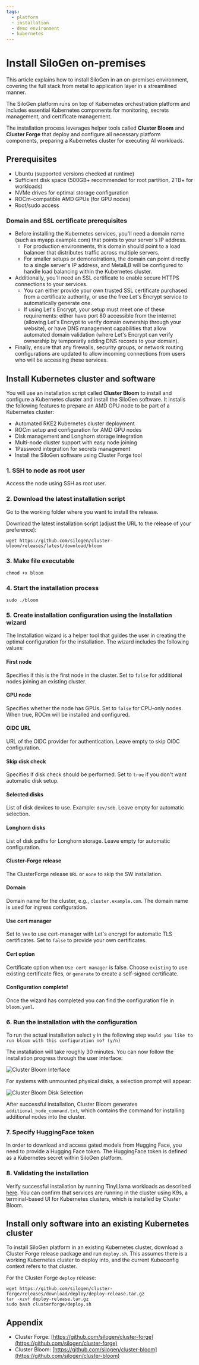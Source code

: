 ```yaml
---
tags:
  - platform
  - installation
  - demo environment
  - kubernetes
---
```


# Install SiloGen on-premises

This article explains how to install SiloGen in an on-premises environment, covering the full stack from metal to application layer in a streamlined manner.

The SiloGen platform runs on top of Kubernetes orchestration platform and includes essential Kubernetes components for monitoring, secrets management, and certificate management.

The installation process leverages helper tools called **Cluster Bloom** and **Cluster Forge** that deploy and configure all necessary platform components, preparing a Kubernetes cluster for executing AI workloads.

## Prerequisites

- Ubuntu (supported versions checked at runtime)
- Sufficient disk space (500GB+ recommended for root partition, 2TB+ for workloads)
- NVMe drives for optimal storage configuration
- ROCm-compatible AMD GPUs (for GPU nodes)
- Root/sudo access

### Domain and SSL certificate prerequisites
- Before installing the Kubernetes services, you'll need a domain name (such as myapp.example.com) that points to your server's IP address.
  - For production environments, this domain should point to a load balancer that distributes traffic across multiple servers.
  - For smaller setups or demonstrations, the domain can point directly to a single server's IP address, and MetalLB will be configured to handle load balancing within the Kubernetes cluster.
- Additionally, you'll need an SSL certificate to enable secure HTTPS connections to your services.
  - You can either provide your own trusted SSL certificate purchased from a certificate authority, or use the free Let's Encrypt service to automatically generate one.
  - If using Let's Encrypt, your setup must meet one of these requirements: either have port 80 accessible from the internet (allowing Let's Encrypt to verify domain ownership through your website), or have DNS management capabilities that allow automated domain validation (where Let's Encrypt can verify ownership by temporarily adding DNS records to your domain).
- Finally, ensure that any firewalls, security groups, or network routing configurations are updated to allow incoming connections from users who will be accessing these services.

## Install Kubernetes cluster and software

You will use an installation script called **Cluster Bloom** to install and configure a Kubernetes cluster and install the SiloGen software. It installs the following features to prepare an AMD GPU node to be part of a Kubernetes cluster:

- Automated RKE2 Kubernetes cluster deployment
- ROCm setup and configuration for AMD GPU nodes
- Disk management and Longhorn storage integration
- Multi-node cluster support with easy node joining
- 1Password integration for secrets management
- Install the SiloGen software using Cluster Forge tool

### 1. SSH to node as root user
Access the node using SSH as root user.

### 2. Download the latest installation script

Go to the working folder where you want to install the release.

Download the latest installation script (adjust the URL to the release of your preference):
```
wget https://github.com/silogen/cluster-bloom/releases/latest/download/bloom
```
### 3. Make file executable
```
chmod +x bloom
```
### 4. Start the installation process
```
sudo ./bloom
```
### 5. Create installation configuration using the Installation wizard

The Installation wizard is a helper tool that guides the user in creating the optimal configuration for the installation.
The wizard includes the following values:

#### First node
Specifies if this is the first node in the cluster. Set to `false` for additional nodes joining an existing cluster.
#### GPU node
Specifies whether the node has GPUs. Set to `false` for CPU-only nodes. When true, ROCm will be installed and configured.
#### OIDC URL
URL of the OIDC provider for authentication. Leave empty to skip OIDC configuration.
#### Skip disk check
Specifies if disk check should be performed. Set to `true` if you don't want automatic disk setup.
#### Selected disks
List of disk devices to use. Example: `dev/sdb`. Leave empty for automatic selection.
#### Longhorn disks
List of disk paths for Longhorn storage. Leave empty for automatic configuration.
#### Cluster-Forge release
The ClusterForge release `URL` or `none` to skip the SW installation.
#### Domain
Domain name for the cluster, e.g., `cluster.example.com`. The domain name is used for ingress configuration.
#### Use cert manager
Set to `Yes` to use cert-manager with Let's encrypt for automatic TLS certificates. Set to `false` to provide your own certificates.
#### Cert option
Certificate option when `Use cert manager` is false. Choose `existing` to use existing certificate files, or `generate` to create a self-signed certificate.

#### Configuration complete!
Once the wizard has completed you can find the configuration file in `bloom.yaml`.

### 6. Run the installation with the configuration
To run the actual installation select `y` in the following step
`Would you like to run bloom with this configuration no? (y/n)`

The installation will take roughly 30 minutes. You can now follow the installation progress through the user interface:

![Cluster Bloom Interface](../media/infra/bloom.png)

For systems with unmounted physical disks, a selection prompt will appear:

![Cluster Bloom Disk Selection](../media/infra/bloom-disk-selection.png)

After successful installation, Cluster Bloom generates `additional_node_command.txt`, which contains the command for installing additional nodes into the cluster.

### 7. Specify HuggingFace token
In order to download and access gated models from Hugging Face, you need to provide a Hugging Face token. The HuggingFace token is defined as a Kubernetes secret within SiloGen platform.

### 8. Validating the installation

Verify successful installation by running TinyLlama workloads as described
[here](../ai-workloads-manifests/llm-inference-vllm/helm/README.md).
You can confirm that services are running in the cluster using K9s, a terminal-based UI for Kubernetes clusters, which is installed by Cluster Bloom.

## Install only software into an existing Kubernetes cluster

To install SiloGen platform in an existing Kubernetes cluster, download a Cluster Forge release package and run `deploy.sh`. This assumes there is a working Kubernetes cluster to deploy into, and the current Kubeconfig context refers to that cluster.

For the Cluster Forge `deploy` release:

```
wget https://github.com/silogen/cluster-forge/releases/download/deploy/deploy-release.tar.gz
tar -xzvf deploy-release.tar.gz
sudo bash clusterforge/deploy.sh
```

## Appendix

- Cluster Forge: [https://github.com/silogen/cluster-forge](https://github.com/silogen/cluster-forge)
- Cluster Bloom: [https://github.com/silogen/cluster-bloom](https://github.com/silogen/cluster-bloom)
